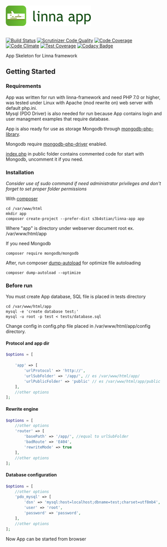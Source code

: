 ![Linna App](logo-app.png)
<br/>
<br/>
<br/>
[![Build Status](https://travis-ci.org/s3b4stian/linna-app.svg?branch=master)](https://travis-ci.org/s3b4stian/linna-app)
[![Scrutinizer Code Quality](https://scrutinizer-ci.com/g/s3b4stian/linna-app/badges/quality-score.png?b=master)](https://scrutinizer-ci.com/g/s3b4stian/linna-app/?branch=master)
[![Code Coverage](https://scrutinizer-ci.com/g/s3b4stian/linna-app/badges/coverage.png?b=master)](https://scrutinizer-ci.com/g/s3b4stian/linna-app/?branch=master)
[![Code Climate](https://codeclimate.com/github/s3b4stian/linna-app/badges/gpa.svg)](https://codeclimate.com/github/s3b4stian/linna-app)
[![Test Coverage](https://codeclimate.com/github/s3b4stian/linna-app/badges/coverage.svg)](https://codeclimate.com/github/s3b4stian/linna-app/coverage)
[![Codacy Badge](https://api.codacy.com/project/badge/Grade/f58934188e73440c8319072b42315cef)](https://www.codacy.com/app/s3b4stian/linna-app?utm_source=github.com&amp;utm_medium=referral&amp;utm_content=s3b4stian/linna-app&amp;utm_campaign=Badge_Grade)

App Skeleton for Linna framework

## Getting Started

### Requirements
App was written for run with linna-framework and need PHP 7.0 or higher, 
was tested under Linux with Apache (mod rewrite on) web server with default php.ini.<br/>
Mysql (PDO Driver) is also needed for run because App contains login and user managment examples that require database.

App is also ready for use as storage Mongodb through [mongodb-php-library](https://github.com/mongodb/mongo-php-library).

Mongodb require [mongodb-php-driver](https://github.com/mongodb/mongo-php-driver) enabled.

[index.php](https://github.com/s3b4stian/linna-app/blob/master/public/index.php) in public folder contains commented code for start with Mongodb, uncomment it if you need.

### Installation
*Consider use of sudo command if need administrator privileges and don't forget to set proper folder permissions*

With [composer](https://getcomposer.org/)
```
cd /var/www/html
mkdir app
composer create-project --prefer-dist s3b4stian/linna-app app
```
Where "app" is directory under webserver document root ex. /var/www/html/app

If you need Mongodb
```
composer require mongodb/mongodb
```

After, run composer [dump-autoload](https://getcomposer.org/doc/03-cli.md#dump-autoload) for optimize file autoloading
```
composer dump-autoload --optimize
```

### Before run
You must create App database, SQL file is placed in tests directory
```
cd /var/www/html/app
mysql -e 'create database test;'
mysql -u root -p test < tests/database.sql
```
Change config in config.php file placed in /var/www/html/app/config directory.

#### Protocol and app dir
```php
$options = [

    'app' => [
        'urlProtocol' => 'http://',
        'urlSubFolder' => '/app/', // es /var/www/html/app/
        'urlPublicFolder' => 'public' // es /var/www/html/app/public
    ],
    //other options
];
```

#### Rewrite engine
```php
$options = [
    //other options
    'router' => [
        'basePath' => '/app/', //equal to urlSubFolder
        'badRoute' => 'E404',
        'rewriteMode' => true
    ],
    //other options
];
```

#### Database configuration
```php
$options = [
    //other options
    'pdo_mysql' => [
        'dsn' => 'mysql:host=localhost;dbname=test;charset=utf8mb4',
        'user' => 'root',
        'password' => 'password',
    ],
    //other options
];
```

Now App can be started from browser
